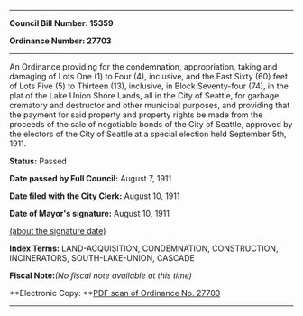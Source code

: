 

********

**Council Bill Number: 15359**
   
**Ordinance Number: 27703**
********

 An Ordinance providing for the condemnation, appropriation, taking and damaging of Lots One (1) to Four (4), inclusive, and the East Sixty (60) feet of Lots Five (5) to Thirteen (13), inclusive, in Block Seventy-four (74), in the plat of the Lake Union Shore Lands, all in the City of Seattle, for garbage crematory and destructor and other municipal purposes, and providing that the payment for said property and property rights be made from the proceeds of the sale of negotiable bonds of the City of Seattle, approved by the electors of the City of Seattle at a special election held September 5th, 1911.

**Status:** Passed
   
**Date passed by Full Council:** August 7, 1911
   
**Date filed with the City Clerk:** August 10, 1911
   
**Date of Mayor's signature:** August 10, 1911
   
[(about the signature date)](/~public/approvaldate.htm)
   
   
   
   
**Index Terms:** LAND-ACQUISITION, CONDEMNATION, CONSTRUCTION, INCINERATORS, SOUTH-LAKE-UNION, CASCADE

**Fiscal Note:**_(No fiscal note available at this time)_

**Electronic Copy: **[PDF scan of Ordinance No. 27703](/~archives/Ordinances/Ord_27703.pdf)

********

